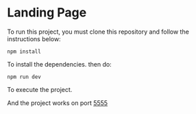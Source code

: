 # Landing Page
To run this project, you must clone this repository and follow the instructions below:
```
npm install
```
To install the dependencies. then do:
```
npm run dev
```
To execute the project.

And the project works on port [5555](http://localhost:5555)
